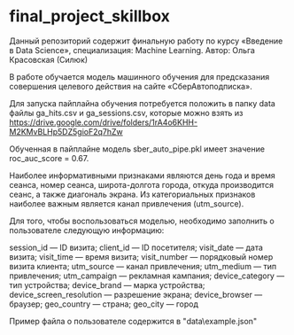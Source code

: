 # final_project_skillbox
Данный репозиторий содержит финальную работу по курсу «Введение в Data Science», специализация: Machine Learning.
Автор: Ольга Красовская (Силюк)

В работе обучается модель машинного обучения для предсказания совершения целевого действия на сайте «СберАвтоподписка».

Для запуска пайплайна обучения потребуется положить в папку data файлы ga_hits.csv и ga_sessions.csv, которые можно взять из https://drive.google.com/drive/folders/1rA4o6KHH-M2KMvBLHp5DZ5gioF2q7hZw

Обученная в пайплайне модель sber_auto_pipe.pkl имеет значение roc_auc_score = 0.67.

Наиболее информативными признаками являются день года и время сеанса, номер сеанса, широта-долгота города, откуда производится сеанс, а также диагональ экрана. Из категориальных признаков наиболее важным является канал привлечения (utm_source).

Для того, чтобы воспользоваться моделью, необходимо заполнить о пользователе следующую информацию:

session_id — ID визита;
client_id — ID посетителя;
visit_date — дата визита;
visit_time — время визита;
visit_number — порядковый номер визита клиента;
utm_source — канал привлечения;
utm_medium — тип привлечения;
utm_campaign — рекламная кампания;
device_category — тип устройства;
device_brand — марка устройства;
device_screen_resolution — разрешение экрана;
device_browser — браузер;
geo_country — страна;
geo_city — город

Пример файла о пользователе содержится в "data\example.json"
